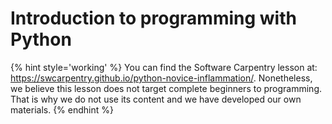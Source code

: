 # Introduction to programming with Python

{% hint style='working' %}
You can find the Software Carpentry lesson at: https://swcarpentry.github.io/python-novice-inflammation/. Nonetheless, we believe this lesson does not target complete beginners to programming. That is why we do not use its content and we have developed our own materials.
{% endhint %}


